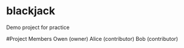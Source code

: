 # blackjack
Demo project for practice

#Project Members
Owen (owner)
Alice (contributor)
Bob (contributor)

